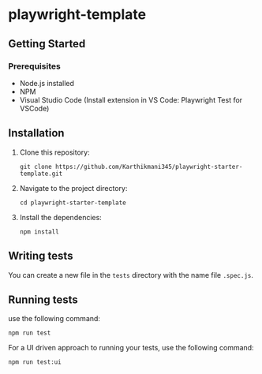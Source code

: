 # playwright-template

## Getting Started

### Prerequisites

- Node.js installed
- NPM
- Visual Studio Code (Install extension in VS Code: Playwright Test for VSCode)

## Installation

1. Clone this repository:
   ```
   git clone https://github.com/Karthikmani345/playwright-starter-template.git
   ```
2. Navigate to the project directory:
   ```
   cd playwright-starter-template
   ```
3. Install the dependencies:
   ```
   npm install
   ```

## Writing tests

You can create a new file in the `tests` directory with the name file `.spec.js`.

## Running tests

use the following command:

```
npm run test
```

For a UI driven approach to running your tests, use the following command:

```
npm run test:ui
```
